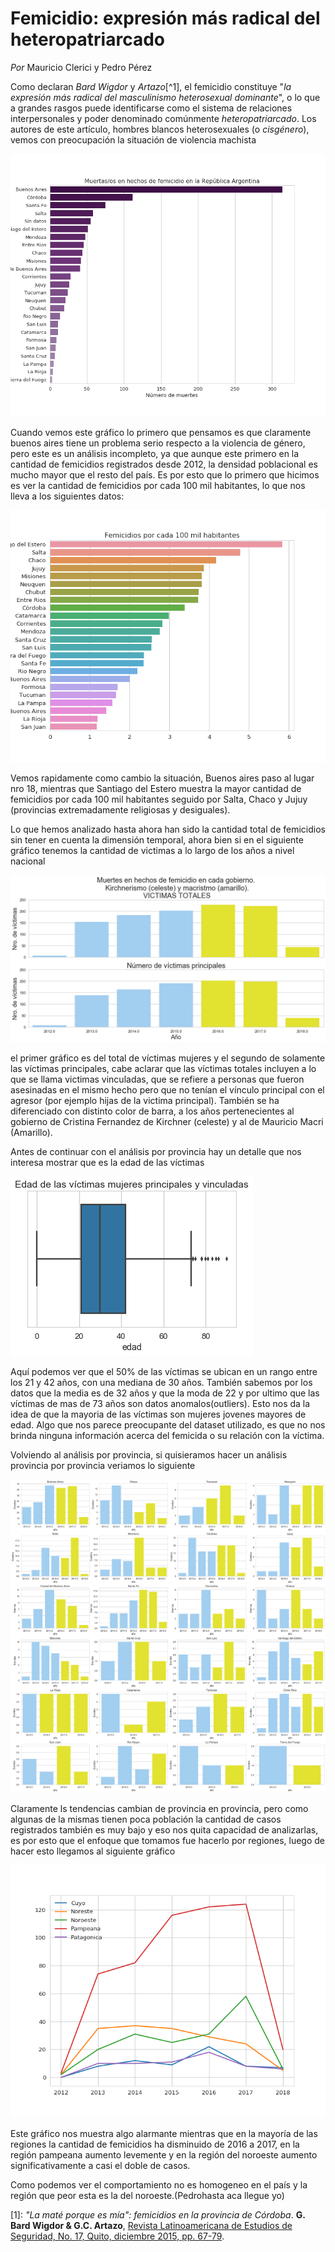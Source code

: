 # Femicidio: expresión más radical del heteropatriarcado

*Por* Mauricio Clerici y Pedro Pérez

Como declaran *Bard Wigdor* y *Artazo*[^1], el femicidio constituye "*la expresión más radical del masculinismo heterosexual dominante*", o lo que a grandes rasgos puede identificarse como el sistema de relaciones interpersonales y poder denominado comúnmente *heteropatriarcado*. Los autores de este artículo, hombres blancos heterosexuales (o *cisgénero*), vemos con preocupación la situación de violencia machista 


![femicidio por provincias](img/femicidios_por_prov.png "femicidio por provincia")

Cuando vemos este gráfico lo primero que pensamos es que claramente buenos aires tiene un problema serio respecto a la violencia de género, pero este es un análisis incompleto, ya que aunque este primero en la cantidad de femicidios registrados desde 2012, la densidad poblacional es mucho mayor que el resto del país. Es por esto que lo primero que hicimos es ver la cantidad de femicidios por cada 100 mil habitantes, lo que nos lleva a los siguientes datos:

![femicidios por habitantes](img/femicidios_por_hab.png "femicidios por habitantes")

Vemos rapidamente como cambio la situación, Buenos aires paso al lugar nro 18, mientras que Santiago del Estero muestra la mayor cantidad de femicidios por cada 100 mil habitantes seguido por Salta, Chaco y Jujuy (provincias extremadamente religiosas y desiguales).

Lo que hemos analizado hasta ahora han sido la cantidad total de femicidios sin tener en cuenta la dimensión temporal, ahora bien si en el siguiente gráfico tenemos la cantidad de victimas a lo largo de los años a nivel nacional

![femicidios por año](img/femicidios_x_gobierno.png "femicidios por año")

el primer gráfico es del total de víctimas mujeres y el segundo de solamente las víctimas principales, cabe aclarar que las víctimas totales incluyen a lo que se llama victimas vinculadas, que se refiere a personas que fueron asesinadas en el mismo hecho pero que no tenían el vínculo principal con el agresor (por ejemplo hijas de la victima principal). También se ha diferenciado con distinto color de barra, a los años pertenecientes al gobierno de Cristina Fernandez de Kirchner (celeste) y al de Mauricio Macri (Amarillo).

Antes de continuar con el análisis por provincia hay un detalle que nos interesa mostrar que es la edad de las víctimas

![edad victimas](img/victimas-mujeres.png "edad de las víctimas")

Aquí podemos ver que el 50% de las víctimas se ubican en un rango entre los 21 y 42 años, con una mediana de 30	años. También sabemos por los datos que la media es de 32 años y que la moda de 22 y por ultimo que las víctimas de mas de 73 años son datos anomalos(outliers). Esto nos da la idea de que la mayoria de las víctimas son mujeres jovenes mayores de edad. Algo que nos parece preocupante del dataset utilizado, es que no nos brinda ninguna información acerca del femicida o su relación con la víctima.

Volviendo al análisis por provincia, si quisieramos hacer un análisis provincia por provincia veriamos lo siguiente

![femicidio por provincia](img/por_provincia.png "femicidio por provincias")

Claramente ls tendencias cambian de provincia en provincia, pero como algunas de la mismas tienen poca población la cantidad de casos registrados también es muy bajo y eso nos quita capacidad de analizarlas, es por esto que el enfoque que tomamos fue hacerlo por regiones, luego de hacer esto llegamos al siguiente gráfico

![femicidio por regiones](img/femicidio_x_regiones.png "femicidio por regiones")

Este gráfico nos muestra algo alarmante mientras que en la mayoría de las regiones la cantidad de femicidios ha disminuido de 2016 a 2017, en la región pampeana aumento levemente y en la región del noroeste aumento significativamente a casi el doble de casos.

Como podemos ver el comportamiento no es homogeneo en el país y la región que peor esta es la del noroeste.(Pedrohasta aca llegue yo)


[1]: *"La maté porque es mía": femicidios en la provincia de Córdoba*. **G. Bard Wigdor & G.C. Artazo**, [Revista Latinoamericana de Estudios de Seguridad, No. 17, Quito, diciembre 2015, pp. 67-79](http://repositorio.flacsoandes.edu.ec/bitstream/10469/7962/1/RFLACSO-Ur17-05-Bard.pdf).
